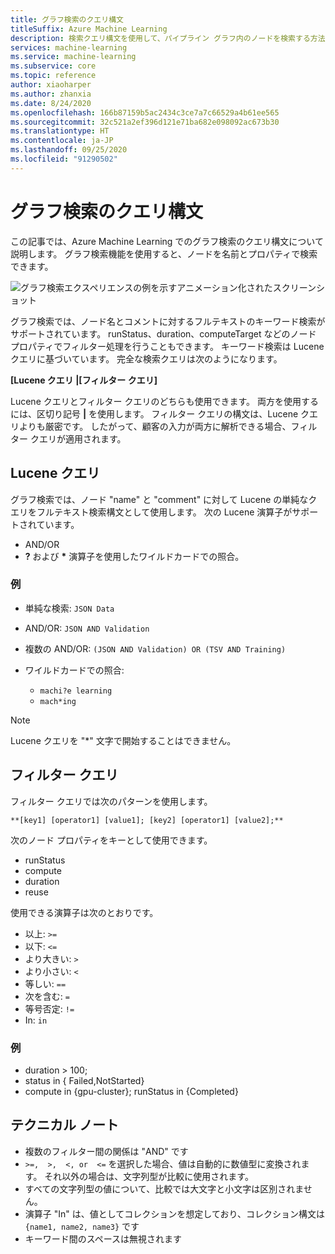 ```yaml
---
title: グラフ検索のクエリ構文
titleSuffix: Azure Machine Learning
description: 検索クエリ構文を使用して、パイプライン グラフ内のノードを検索する方法について説明します。
services: machine-learning
ms.service: machine-learning
ms.subservice: core
ms.topic: reference
author: xiaoharper
ms.author: zhanxia
ms.date: 8/24/2020
ms.openlocfilehash: 166b87159b5ac2434c3ce7a7c66529a4b61ee565
ms.sourcegitcommit: 32c521a2ef396d121e71ba682e098092ac673b30
ms.translationtype: HT
ms.contentlocale: ja-JP
ms.lasthandoff: 09/25/2020
ms.locfileid: "91290502"
---
```

# <a name="graph-search-query-syntax"></a>グラフ検索のクエリ構文

この記事では、Azure Machine Learning でのグラフ検索のクエリ構文について説明します。 グラフ検索機能を使用すると、ノードを名前とプロパティで検索できます。 

 ![グラフ検索エクスペリエンスの例を示すアニメーション化されたスクリーンショット](media/search/graph-search.gif)

グラフ検索では、ノード名とコメントに対するフルテキストのキーワード検索がサポートされています。 runStatus、duration、computeTarget などのノード プロパティでフィルター処理を行うこともできます。 キーワード検索は Lucene クエリに基づいています。 完全な検索クエリは次のようになります。  

**[Lucene クエリ |[フィルター クエリ]** 

Lucene クエリとフィルター クエリのどちらも使用できます。 両方を使用するには、区切り記号 **|** を使用します。 フィルター クエリの構文は、Lucene クエリよりも厳密です。 したがって、顧客の入力が両方に解析できる場合、フィルター クエリが適用されます。

 

## <a name="lucene-query"></a>Lucene クエリ

グラフ検索では、ノード "name" と "comment" に対して Lucene の単純なクエリをフルテキスト検索構文として使用します。 次の Lucene 演算子がサポートされています。

 
- AND/OR
- **?** および **\*** 演算子を使用したワイルドカードでの照合。

### <a name="examples"></a>例

- 単純な検索: `JSON Data`

- AND/OR: `JSON AND Validation`

- 複数の AND/OR: `(JSON AND Validation) OR (TSV AND Training)`

 
- ワイルドカードでの照合: 
    - `machi?e learning`
    - `mach*ing`
 
>[!NOTE]
> Lucene クエリを "*" 文字で開始することはできません。

##  <a name="filter-query"></a>フィルター クエリ

 
フィルター クエリでは次のパターンを使用します。
 
`**[key1] [operator1] [value1]; [key2] [operator1] [value2];**`

 
次のノード プロパティをキーとして使用できます。

- runStatus
- compute
- duration
- reuse

使用できる演算子は次のとおりです。

- 以上: `>=`
- 以下: `<=`
- より大きい: `>`
- より小さい: `<`
- 等しい: `==`
- 次を含む: `=`
- 等号否定: `!=`
- In: `in`

 
 

### <a name="example"></a>例

- duration > 100;
- status in { Failed,NotStarted}
- compute in {gpu-cluster}; runStatus in {Completed}

## <a name="technical-notes"></a>テクニカル ノート

- 複数のフィルター間の関係は "AND" です
- `>=,  >,  <, or  <=` を選択した場合、値は自動的に数値型に変換されます。 それ以外の場合は、文字列型が比較に使用されます。
- すべての文字列型の値について、比較では大文字と小文字は区別されません。
- 演算子 "In" は、値としてコレクションを想定しており、コレクション構文は `{name1, name2, name3}` です
- キーワード間のスペースは無視されます